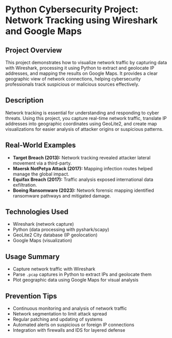 # Python Cybersecurity Project: Network Tracking using Wireshark and Google Maps

## Project Overview
This project demonstrates how to visualize network traffic by capturing data with Wireshark, processing it using Python to extract and geolocate IP addresses, and mapping the results on Google Maps. It provides a clear geographic view of network connections, helping cybersecurity professionals track suspicious or malicious sources effectively.

## Description
Network tracking is essential for understanding and responding to cyber threats. Using this project, you capture real-time network traffic, translate IP addresses into geographic coordinates using GeoLite2, and create map visualizations for easier analysis of attacker origins or suspicious patterns.

## Real-World Examples
- **Target Breach (2013):** Network tracking revealed attacker lateral movement via a third-party.
- **Maersk NotPetya Attack (2017):** Mapping infection routes helped manage the global impact.
- **Equifax Breach (2017):** Traffic analysis exposed international data exfiltration.
- **Boeing Ransomware (2023):** Network forensic mapping identified ransomware pathways and mitigated damage.

## Technologies Used
- Wireshark (network capture)
- Python (data processing with pyshark/scapy)
- GeoLite2 City database (IP geolocation)
- Google Maps (visualization)

## Usage Summary
- Capture network traffic with Wireshark
- Parse `.pcap` captures in Python to extract IPs and geolocate them
- Plot geographic data using Google Maps for visual analysis

## Prevention Tips
- Continuous monitoring and analysis of network traffic  
- Network segmentation to limit attack spread  
- Regular patching and updating of systems  
- Automated alerts on suspicious or foreign IP connections  
- Integration with firewalls and IDS for layered defense  

